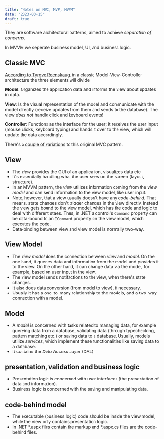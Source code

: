 ```yaml
---
title: "Notes on MVC, MVP, MVVM"
date: "2023-03-15"
draft: true
---
```


They are software architectural patterns, aimed to achieve *separation of concerns*. 

In MVVM we seperate business model, UI, and business logic.

## Classic MVC

[According to Tyrgve Reenskaug](https://folk.universitetetioslo.no/trygver/1979/mvc-2/1979-12-MVC.pdf), in a classic Model-View-Controller architecture the three elements will divide

**Model**: Organizes the application data and informs the view about updates in data.

**View**: Is the visual representation of the model and communicate with the model directly (receive updates from them and sends to the database). The view *does not* handle click and keyboard events!

**Controller**: Functions as the interface for the user; it receives the user input (mouse clicks, keyboard typing) and hands it over to the view, which will update the data accordingly.

There's a [couple of variations](https://collindonnell.com/mvc-isnt-mvc) to this original MVC pattern. 

## View 

- The *view* provides the GUI of an application, visualizes data etc.
- It's essentially handling what the user sees on the screen (layout, structure). 
- In an MVVM pattern, the *view* utilizes information coming from the *view model* and can send information to the view model, like user input.
- Note, however, that a view usually doesn't have any *code-behind*. That means, state changes don't trigger changes in the view directly. Instead the view gets bound to the view model, which has the code and logic to deal with different staes. Thus, in .NET a control's `Command` property can be data-bound to an `ICommand` property on the view model, which executes the code.
- Data-binding between view and view model is normally two-way.

## View Model

- The *view model* does the connection between *view* and *model*. On the one hand, it queries data and information from the model and provides it to the view. On the other hand, it can change data via the model, for example, based on user input in the view.
- The view model sends notifactions to the view, when there's state changes.
- It also does data conversion (from model to view), if necessary.
- Usually it has a one-to-many relationship to the models, and a two-way connection with a model.

## Model

- A *model* is concerned with tasks related to managing data, for example querying data from a database, validating data (through typechecking, pattern matching etc.) or saving data to a database. Usually, models utilize *services*, which implement these functionalities like saving data to a database.
- It contains the *Data Access Layer* (DAL).

## presentation, validation and business logic

- Presentation logic is concerned with user interfaces (the presentation of data and information).
- Business logic is concerned with the saving and manipulating data.

## code-behind model

- The executable (business logic) code should be inside the view model, while the view only contains presentation logic.
- In .NET *.aspx files contain the markup and *.aspx.cs files are the code-behind files.
